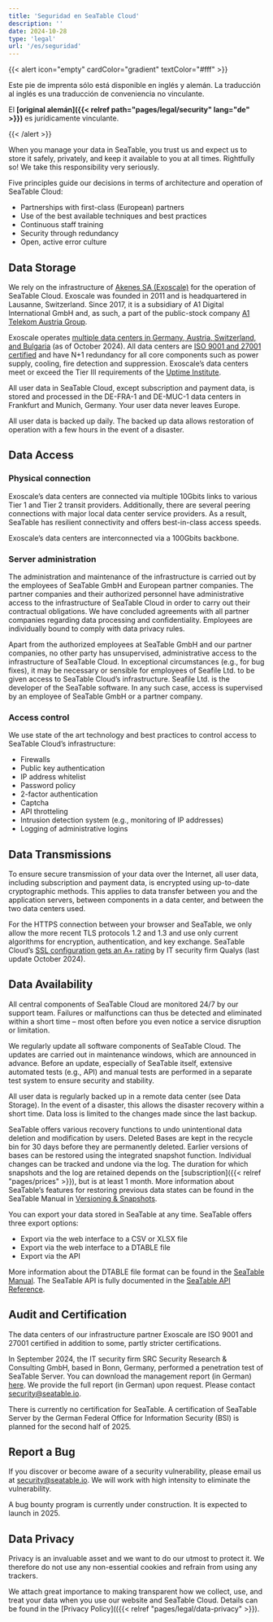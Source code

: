 ```yaml
---
title: 'Seguridad en SeaTable Cloud'
description: ''
date: 2024-10-28
type: 'legal'
url: '/es/seguridad'
---
```


{{< alert icon="empty" cardColor="gradient" textColor="#fff" >}}

Este pie de imprenta sólo está disponible en inglés y alemán. La traducción al inglés es una traducción de conveniencia no vinculante.

El **[original alemán]({{< relref path="pages/legal/security" lang="de" >}})** es jurídicamente vinculante.

{{< /alert >}}

When you manage your data in SeaTable, you trust us and expect us to store it safely, privately, and keep it available to you at all times. Rightfully so! We take this responsibility very seriously.

Five principles guide our decisions in terms of architecture and operation of SeaTable Cloud:

- Partnerships with first-class (European) partners
- Use of the best available techniques and best practices
- Continuous staff training
- Security through redundancy
- Open, active error culture

## Data Storage

We rely on the infrastructure of [Akenes SA (Exoscale)](https://www.exoscale.com/) for the operation of SeaTable Cloud. Exoscale was founded in 2011 and is headquartered in Lausanne, Switzerland. Since 2017, it is a subsidiary of A1 Digital International GmbH and, as such, a part of the public-stock company [A1 Telekom Austria Group](https://www.a1.group/de/home/).

Exoscale operates [multiple data centers in Germany, Austria, Switzerland, and Bulgaria](https://www.exoscale.com/datacenters/) (as of October 2024). All data centers are [ISO 9001 and 27001 certified](https://www.exoscale.com/compliance) and have N+1 redundancy for all core components such as power supply, cooling, fire detection and suppression. Exoscale’s data centers meet or exceed the Tier III requirements of the [Uptime Institute](https://uptimeinstitute.com/tiers).

All user data in SeaTable Cloud, except subscription and payment data, is stored and processed in the DE-FRA-1 and DE-MUC-1 data centers in Frankfurt and Munich, Germany. Your user data never leaves Europe.

All user data is backed up daily. The backed up data allows restoration of operation with a few hours in the event of a disaster.

## Data Access

### Physical connection

Exoscale’s data centers are connected via multiple 10Gbits links to various Tier 1 and Tier 2 transit providers. Additionally, there are several peering connections with major local data center service providers. As a result, SeaTable has resilient connectivity and offers best-in-class access speeds.

Exoscale’s data centers are interconnected via a 100Gbits backbone.

### Server administration

The administration and maintenance of the infrastructure is carried out by the employees of SeaTable GmbH and European partner companies. The partner companies and their authorized personnel have administrative access to the infrastructure of SeaTable Cloud in order to carry out their contractual obligations. We have concluded agreements with all partner companies regarding data processing and confidentiality. Employees are individually bound to comply with data privacy rules.

Apart from the authorized employees at SeaTable GmbH and our partner companies, no other party has unsupervised, administrative access to the infrastructure of SeaTable Cloud. In exceptional circumstances (e.g., for bug fixes), it may be necessary or sensible for employees of Seafile Ltd. to be given access to SeaTable Cloud’s infrastructure. Seafile Ltd. is the developer of the SeaTable software. In any such case, access is supervised by an employee of SeaTable GmbH or a partner company.

### Access control

We use state of the art technology and best practices to control access to SeaTable Cloud’s infrastructure:

- Firewalls
- Public key authentication
- IP address whitelist
- Password policy
- 2-factor authentication
- Captcha
- API throtteling
- Intrusion detection system (e.g., monitoring of IP addresses)
- Logging of administrative logins

## Data Transmissions

To ensure secure transmission of your data over the Internet, all user data, including subscription and payment data, is encrypted using up-to-date cryptographic methods. This applies to data transfer between you and the application servers, between components in a data center, and between the two data centers used.

For the HTTPS connection between your browser and SeaTable, we only allow the more recent TLS protocols 1.2 and 1.3 and use only current algorithms for encryption, authentication, and key exchange. SeaTable Cloud’s [SSL configuration gets an A+ rating](https://www.ssllabs.com/ssltest/) by IT security firm Qualys (last update October 2024).

## Data Availability

All central components of SeaTable Cloud are monitored 24/7 by our support team. Failures or malfunctions can thus be detected and eliminated within a short time – most often before you even notice a service disruption or limitation.

We regularly update all software components of SeaTable Cloud. The updates are carried out in maintenance windows, which are announced in advance. Before an update, especially of SeaTable itself, extensive automated tests (e.g., API) and manual tests are performed in a separate test system to ensure security and stability.

All user data is regularly backed up in a remote data center (see Data Storage). In the event of a disaster, this allows the disaster recovery within a short time. Data loss is limited to the changes made since the last backup.

SeaTable offers various recovery functions to undo unintentional data deletion and modification by users. Deleted Bases are kept in the recycle bin for 30 days before they are permanently deleted. Earlier versions of bases can be restored using the integrated snapshot function. Individual changes can be tracked and undone via the log. The duration for which snapshots and the log are retained depends on the [subscription]({{< relref "pages/prices" >}}), but is at least 1 month. More information about SeaTable’s features for restoring previous data states can be found in the SeaTable Manual in [Versioning & Snapshots](https://seatable.io/en/docs/handbuch/seatable-nutzen/versionierung-snapshots/).

You can export your data stored in SeaTable at any time. SeaTable offers three export options:

- Export via the web interface to a CSV or XLSX file
- Export via the web interface to a DTABLE file
- Export via the API

More information about the DTABLE file format can be found in the [SeaTable Manual](https://seatable.io/en/docs/handbuch/expertenwissen/dtable-dateiformat/). The SeaTable API is fully documented in the [SeaTable API Reference](https://api.seatable.io).

## Audit and Certification

The data centers of our infrastructure partner Exoscale are ISO 9001 and 27001 certified in addition to some, partly stricter certifications.

In September 2024, the IT security firm SRC Security Research & Consulting GmbH, based in Bonn, Germany, performed a penetration test of SeaTable Server. You can download the management report (in German) [here](/Seatable-2401_Management_Summary_v1.2.pdf). We provide the full report (in German) upon request. Please contact security@seatable.io.

There is currently no certification for SeaTable. A certification of SeaTable Server by the German Federal Office for Information Security (BSI) is planned for the second half of 2025.

## Report a Bug

If you discover or become aware of a security vulnerability, please email us at security@seatable.io. We will work with high intensity to eliminate the vulnerability.

A bug bounty program is currently under construction. It is expected to launch in 2025.

## Data Privacy

Privacy is an invaluable asset and we want to do our utmost to protect it. We therefore do not use any non-essential cookies and refrain from using any trackers.

We attach great importance to making transparent how we collect, use, and treat your data when you use our website and SeaTable Cloud. Details can be found in the [Privacy Policy](({{< relref "pages/legal/data-privacy" >}}).
